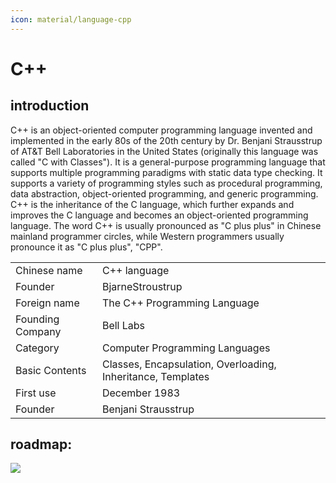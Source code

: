 ```yaml
---
icon: material/language-cpp
---
```


# C++

## introduction

C++ is an object-oriented computer programming language invented and implemented in the early 80s of the 20th century by Dr. Benjani Strausstrup of AT&T Bell Laboratories in the United States (originally this language was called "C with Classes"). It is a general-purpose programming language that supports multiple programming paradigms with static data type checking. It supports a variety of programming styles such as procedural programming, data abstraction, object-oriented programming, and generic programming. C++ is the inheritance of the C language, which further expands and improves the C language and becomes an object-oriented programming language. The word C++ is usually pronounced as "C plus plus" in Chinese mainland programmer circles, while Western programmers usually pronounce it as "C plus plus", "CPP".

|||
|-|-|
|Chinese name|C++ language|
|Founder|BjarneStroustrup|
|Foreign name|The C++ Programming Language|
|Founding Company|Bell Labs|
Category|Computer Programming Languages|
Basic Contents|Classes, Encapsulation, Overloading, Inheritance, Templates|
|First use|December 1983|
|Founder|Benjani Strausstrup|

## roadmap:
![](../img/C++Roadmap.jpg)
